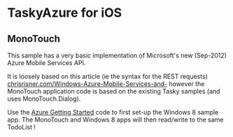 TaskyAzure for iOS
==================

MonoTouch
---------
This sample has a very basic implementation of Microsoft's new (Sep-2012) Azure Mobile Services API.

It is loosely based on this article (ie the syntax for the REST requests)
[chrisrisner.com/Windows-Azure-Mobile-Services-and-](http://chrisrisner.com/Windows-Azure-Mobile-Services-and-iOS) however the MonoTouch application code is based on the existing Tasky samples (and uses MonoTouch.Dialog).

Use the [Azure Getting Started](https://www.windowsazure.com/en-us/develop/mobile/tutorials/get-started/) code to first set-up the Windows 8 sample app. The MonoTouch and Windows 8 apps will then read/write to the same TodoList !